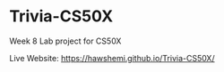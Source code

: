# Trivia-CS50X
Week 8 Lab project for CS50X

Live Website: https://hawshemi.github.io/Trivia-CS50X/
